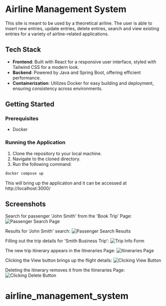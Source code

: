 # Airline Management System


This site is meant to be used by a theoretical airline. The user is able to insert new entries, update entries, delete entries, search and view existing entries for a variety of airline-related applications.

## Tech Stack

- **Frontend**: Built with React for a responsive user interface, styled with Tailwind CSS for a modern look.
- **Backend**: Powered by Java and Spring Boot, offering efficient performance.
- **Containerization**: Utilizes Docker for easy building and deployment, ensuring consistency across environments.

## Getting Started

### Prerequisites

- Docker

### Running the Application

1. Clone the repository to your local machine.
2. Navigate to the cloned directory.
3. Run the following command:

```bash
docker compose up
```


This will bring up the application and it can be accessed at http://localhost:3000/


## Screenshots

Search for passenger 'John Smith' from the 'Book Trip' Page:
![Passenger Search Page](https://drive.google.com/uc?export=view&id=17OQYncmz2aYyRVoTeGx7_f5kl-C0ftvC)

Results for 'John Smith' search:
![Passenger Search Results](https://drive.google.com/uc?export=view&id=1vwmWgeJVfIbIVRJ9zMo0_XLgGCcCLLsm)

Filling out the trip details for 'Smith Business Trip':
![Trip Info Form](https://drive.google.com/uc?export=view&id=1TYMmW15pGHBlMvY3GQwnAhrMq8qri1Ko)

The new trip itinerary appears in the Itineraries Page:
![Itineraries Page](https://drive.google.com/uc?export=view&id=1osdXT3vcq9X1QRAEUoAy52btbgdHGOHd)

Clicking the View button brings up the flight details:
![Clicking View Button](https://drive.google.com/uc?export=view&id=153c_QM0HIrTDZZVKKVYoI4P4v0JN0QUF)

Deleting the itinerary removes it from the Itineraries Page:
![Clicking Delete Button](https://drive.google.com/uc?export=view&id=1rlfbeHLypF8VvT9qEobD15X1qduM3tZC)




# airline_management_system
